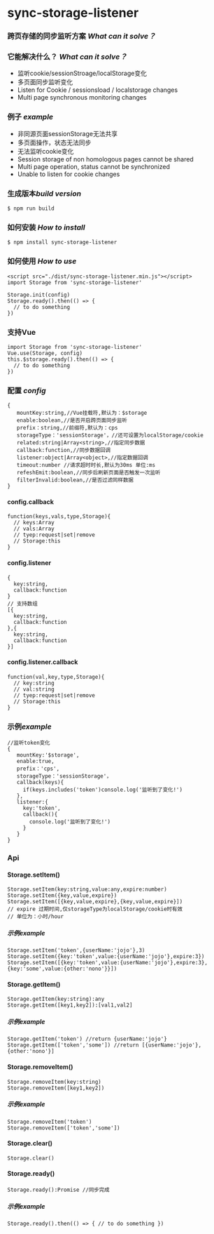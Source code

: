 # sync-storage-listener
### 跨页存储的同步监听方案 *What can it solve？*

### 它能解决什么？ *What can it solve？*


* 监听cookie/sessionStroage/localStorage变化
* 多页面同步监听变化
* Listen for Cookie / sessionsload / localstorage changes
* Multi page synchronous monitoring changes

### 例子 *example*
* 非同源页面sessionStorage无法共享
* 多页面操作，状态无法同步
* 无法监听cookie变化
* Session storage of non homologous pages cannot be shared
* Multi page operation, status cannot be synchronized
* Unable to listen for cookie changes

### 生成版本*build version*
    $ npm run build

### 如何安装 *How to install*
    $ npm install sync-storage-listener
    
### 如何使用 *How to use*
    
    <script src="./dist/sync-storage-listener.min.js"></script>
    import Storage from 'sync-storage-listener'

    Storage.init(config)
    Storage.ready().then(() => {
      // to do something
    })
### 支持Vue
    import Storage from 'sync-storage-listener'
    Vue.use(Storage, config)
    this.$storage.ready().then(() => {
      // to do something
    })

### 配置 *config*


    {
       mountKey:string,//Vue挂载符,默认为：$storage
       enable:boolean,//是否开启跨页面同步监听
       prefix：string,//前缀符,默认为：cps
       storageType：'sessionStorage'，//还可设置为localStorage/cookie
       related:string|Array<string>,//指定同步数据 
       callback:function,//同步数据回调
       listener:object|Array<object>,//指定数据回调
       timeout:number //请求超时时长,默认为30ms 单位:ms
       refeshEmit:boolean,//同步后刷新页面是否触发一次监听
       filterInvalid:boolean,//是否过滤同样数据
    }


#### config.callback

    function(keys,vals,type,Storage){
      // keys:Array 
      // vals:Array 
      // tyep:request|set|remove
      // Storage:this 
    }
    
#### config.listener

    {
      key:string,
      callback:function
    }
    // 支持数组
    [{
      key:string,
      callback:function
    },{
      key:string,
      callback:function
    }]

#### config.listener.callback
    function(val,key,type,Storage){
      // key:string
      // val:string
      // tyep:request|set|remove
      // Storage:this 
    }

### 示例*example*
    //监听token变化
    {
       mountKey:'$storage',
       enable:true,
       prefix：'cps',
       storageType：'sessionStorage'，
       callback(keys){
         if(keys.includes('token')console.log('监听到了变化!')
       },
       listener:{
         key:'token',
         callback(){
           console.log('监听到了变化!')
         }
       }
    }
### Api
#### Storage.setItem()

    Storage.setItem(key:string,value:any,expire:number)
    Storage.setItem({key,value,expire})
    Storage.setItem([{key,value,expire},{key,value,expire}])
    // expire 过期时间,仅storageType为localStorage/cookie时有效 
    // 单位为：小时/hour

##### 示例*example*
    Storage.setItem('token',{userName:'jojo'},3)
    Storage.setItem({key:'token',value:{userName:'jojo'},expire:3})
    Storage.setItem([{key:'token',value:{userName:'jojo'},expire:3},{key:'some',value:{other:'nono'}}])
    
#### Storage.getItem()
    Storage.getItem(key:string):any
    Storage.getItem([key1,key2]):[val1,val2]

##### 示例*example*
    Storage.getItem('token') //return {userName:'jojo'}
    Storage.getItem(['token','some']) //return [{userName:'jojo'},{other:'nono'}]

#### Storage.removeItem()
    Storage.removeItem(key:string)
    Storage.removeItem([key1,key2])

##### 示例*example*
    Storage.removeItem('token')
    Storage.removeItem(['token','some'])

#### Storage.clear()
    Storage.clear()

#### Storage.ready()
    Storage.ready():Promise //同步完成 

##### 示例*example*
    Storage.ready().then(() => { // to do something })